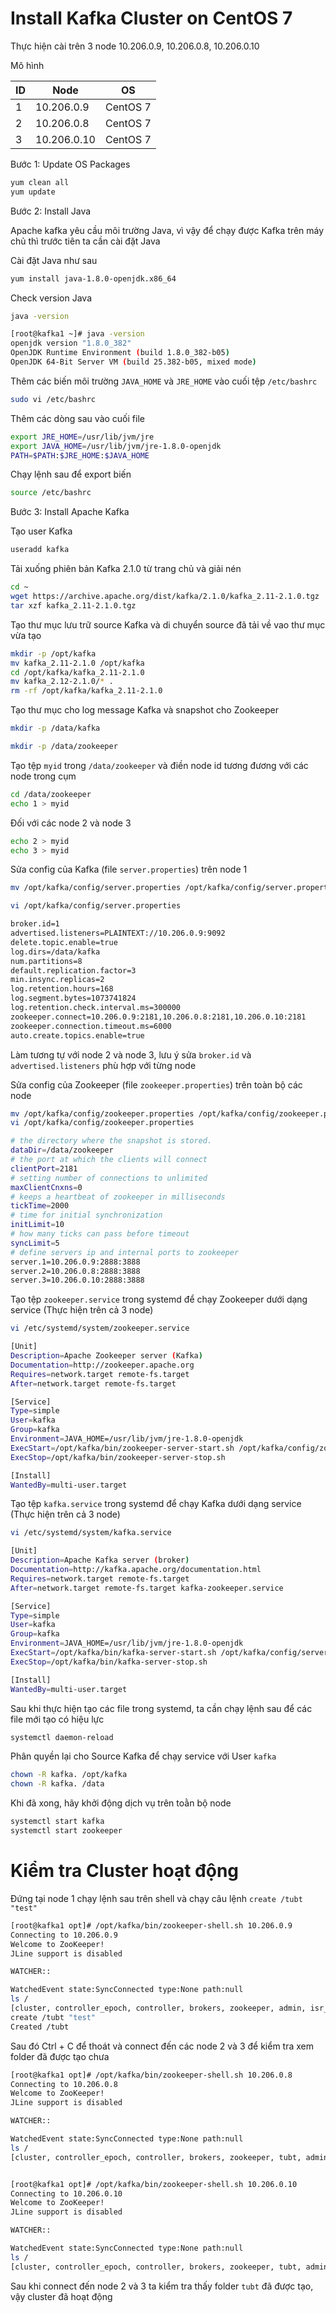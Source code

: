 # Install Kafka Cluster on CentOS 7

Thực hiện cài trên 3 node 10.206.0.9, 10.206.0.8, 10.206.0.10

Mô hình

|ID|Node|OS|
|---|---|---|
|1|10.206.0.9|CentOS 7|
|2|10.206.0.8|CentOS 7|
|3|10.206.0.10|CentOS 7|

Bước 1: Update OS Packages

```sh
yum clean all
yum update
```

Bước 2: Install Java

Apache kafka yêu cầu môi trường Java, vì vậy để chạy được Kafka trên máy chủ thì trước tiên ta cần cài đặt Java

Cài đặt Java như sau

```sh
yum install java-1.8.0-openjdk.x86_64
```

Check version Java

```sh
java -version

[root@kafka1 ~]# java -version
openjdk version "1.8.0_382"
OpenJDK Runtime Environment (build 1.8.0_382-b05)
OpenJDK 64-Bit Server VM (build 25.382-b05, mixed mode)
```

Thêm các biến môi trường `JAVA_HOME` và `JRE_HOME` vào cuối tệp `/etc/bashrc`

```sh
sudo vi /etc/bashrc
```

Thêm các dòng sau vào cuối file

```sh
export JRE_HOME=/usr/lib/jvm/jre
export JAVA_HOME=/usr/lib/jvm/jre-1.8.0-openjdk
PATH=$PATH:$JRE_HOME:$JAVA_HOME
```

Chạy lệnh sau để export biến

```sh
source /etc/bashrc
```

Bước 3: Install Apache Kafka

Tạo user Kafka

```sh
useradd kafka
```

Tải xuống phiên bản Kafka 2.1.0 từ trang chủ và giải nén

```sh
cd ~
wget https://archive.apache.org/dist/kafka/2.1.0/kafka_2.11-2.1.0.tgz
tar xzf kafka_2.11-2.1.0.tgz
```

Tạo thư mục lưu trữ source Kafka và di chuyển source đã tải về vao thư mục vừa tạo

```sh
mkdir -p /opt/kafka
mv kafka_2.11-2.1.0 /opt/kafka
cd /opt/kafka/kafka_2.11-2.1.0
mv kafka_2.12-2.1.0/* .
rm -rf /opt/kafka/kafka_2.11-2.1.0
```

Tạo thư mục cho log message Kafka và snapshot cho Zookeeper

```sh
mkdir -p /data/kafka

mkdir -p /data/zookeeper
```

Tạo tệp `myid` trong `/data/zookeeper` và điền node id tương đương với các node trong cụm

```sh
cd /data/zookeeper
echo 1 > myid
```

Đối với các node 2 và node 3

```sh
echo 2 > myid
echo 3 > myid
```

Sửa config của Kafka (file `server.properties`) trên node 1

```sh
mv /opt/kafka/config/server.properties /opt/kafka/config/server.properties.old

vi /opt/kafka/config/server.properties

broker.id=1
advertised.listeners=PLAINTEXT://10.206.0.9:9092
delete.topic.enable=true
log.dirs=/data/kafka
num.partitions=8
default.replication.factor=3
min.insync.replicas=2
log.retention.hours=168
log.segment.bytes=1073741824
log.retention.check.interval.ms=300000
zookeeper.connect=10.206.0.9:2181,10.206.0.8:2181,10.206.0.10:2181
zookeeper.connection.timeout.ms=6000
auto.create.topics.enable=true
```

Làm tương tự với node 2 và node 3, lưu ý sửa `broker.id` và `advertised.listeners` phù hợp với từng node

Sửa config của Zookeeper (file `zookeeper.properties`) trên toàn bộ các node

```sh
mv /opt/kafka/config/zookeeper.properties /opt/kafka/config/zookeeper.properties.old
vi /opt/kafka/config/zookeeper.properties

# the directory where the snapshot is stored.
dataDir=/data/zookeeper
# the port at which the clients will connect
clientPort=2181
# setting number of connections to unlimited
maxClientCnxns=0
# keeps a heartbeat of zookeeper in milliseconds
tickTime=2000
# time for initial synchronization
initLimit=10
# how many ticks can pass before timeout
syncLimit=5
# define servers ip and internal ports to zookeeper
server.1=10.206.0.9:2888:3888
server.2=10.206.0.8:2888:3888
server.3=10.206.0.10:2888:3888
```

Tạo tệp `zookeeper.service` trong systemd để chạy Zookeeper dưới dạng service (Thực hiện trên cả 3 node)

```sh
vi /etc/systemd/system/zookeeper.service

[Unit]
Description=Apache Zookeeper server (Kafka)
Documentation=http://zookeeper.apache.org
Requires=network.target remote-fs.target
After=network.target remote-fs.target

[Service]
Type=simple
User=kafka
Group=kafka
Environment=JAVA_HOME=/usr/lib/jvm/jre-1.8.0-openjdk
ExecStart=/opt/kafka/bin/zookeeper-server-start.sh /opt/kafka/config/zookeeper.properties
ExecStop=/opt/kafka/bin/zookeeper-server-stop.sh

[Install]
WantedBy=multi-user.target
```

Tạo tệp `kafka.service` trong systemd để chạy Kafka dưới dạng service (Thực hiện trên cả 3 node)

```sh
vi /etc/systemd/system/kafka.service

[Unit]
Description=Apache Kafka server (broker)
Documentation=http://kafka.apache.org/documentation.html
Requires=network.target remote-fs.target
After=network.target remote-fs.target kafka-zookeeper.service

[Service]
Type=simple
User=kafka
Group=kafka
Environment=JAVA_HOME=/usr/lib/jvm/jre-1.8.0-openjdk
ExecStart=/opt/kafka/bin/kafka-server-start.sh /opt/kafka/config/server.properties
ExecStop=/opt/kafka/bin/kafka-server-stop.sh

[Install]
WantedBy=multi-user.target
```

Sau khi thực hiện tạo các file trong systemd, ta cần chạy lệnh sau để các file mới tạo có hiệu lực

```sh
systemctl daemon-reload
```

Phân quyền lại cho Source Kafka để chạy service với User `kafka`

```sh
chown -R kafka. /opt/kafka
chown -R kafka. /data
```

Khi đã xong, hãy khởi động dịch vụ trên toằn bộ node

```sh
systemctl start kafka
systemctl start zookeeper
```

# Kiểm tra Cluster hoạt động

Đứng tại node 1 chạy lệnh sau trên shell và chạy câu lệnh `create /tubt "test"`

```sh
[root@kafka1 opt]# /opt/kafka/bin/zookeeper-shell.sh 10.206.0.9
Connecting to 10.206.0.9
Welcome to ZooKeeper!
JLine support is disabled

WATCHER::

WatchedEvent state:SyncConnected type:None path:null
ls /
[cluster, controller_epoch, controller, brokers, zookeeper, admin, isr_change_notification, consumers, log_dir_event_notification, latest_producer_id_block, config]
create /tubt "test"
Created /tubt
```

Sau đó Ctrl + C để thoát và connect đến các node 2 và 3 để kiểm tra xem folder đã được tạo chưa

```sh
[root@kafka1 opt]# /opt/kafka/bin/zookeeper-shell.sh 10.206.0.8
Connecting to 10.206.0.8
Welcome to ZooKeeper!
JLine support is disabled

WATCHER::

WatchedEvent state:SyncConnected type:None path:null
ls /
[cluster, controller_epoch, controller, brokers, zookeeper, tubt, admin, isr_change_notification, consumers, log_dir_event_notification, latest_producer_id_block, config]


[root@kafka1 opt]# /opt/kafka/bin/zookeeper-shell.sh 10.206.0.10
Connecting to 10.206.0.10
Welcome to ZooKeeper!
JLine support is disabled

WATCHER::

WatchedEvent state:SyncConnected type:None path:null
ls /
[cluster, controller_epoch, controller, brokers, zookeeper, tubt, admin, isr_change_notification, consumers, log_dir_event_notification, latest_producer_id_block, config]
```

Sau khi connect đến node 2 và 3 ta kiểm tra thấy folder `tubt` đã được tạo, vậy cluster đã hoạt động